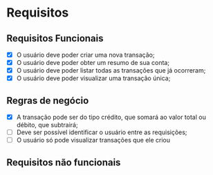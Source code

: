 # Requisitos

## Requisitos Funcionais

- [x] O usuário deve poder criar uma nova transação;
- [x] O usuário deve poder obter um resumo de sua conta;
- [x] O usuário deve poder listar todas as transações que já ocorreram;
- [x] O usuário deve poder visualizar uma transação única;

## Regras de negócio

- [x] A transação pode ser do tipo crédito, que somará ao valor total ou débito, que subtrairá;
- [ ] Deve ser possível identificar o usuário entre as requisições;
- [ ] O usuário só pode visualizar transações que ele criou

## Requisitos não funcionais

